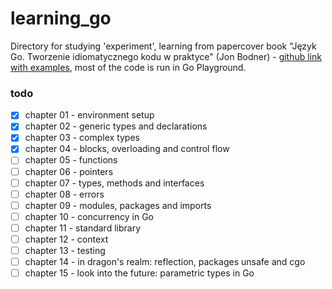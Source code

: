 # learning_go
Directory for studying 'experiment', learning from papercover book "Język Go. Tworzenie idiomatycznego kodu w praktyce" (Jon Bodner) - [github link with examples](https://github.com/learning-go-book), most of the code is run in Go Playground.

### todo
- [x] chapter 01 - environment setup
- [x] chapter 02 - generic types and declarations
- [x] chapter 03 - complex types
- [x] chapter 04 - blocks, overloading and control flow
- [ ] chapter 05 - functions
- [ ] chapter 06 - pointers
- [ ] chapter 07 - types, methods and interfaces
- [ ] chapter 08 - errors
- [ ] chapter 09 - modules, packages and imports
- [ ] chapter 10 - concurrency in Go
- [ ] chapter 11 - standard library
- [ ] chapter 12 - context
- [ ] chapter 13 - testing
- [ ] chapter 14 - in dragon's realm: reflection, packages unsafe and cgo
- [ ] chapter 15 - look into the future: parametric types in Go 